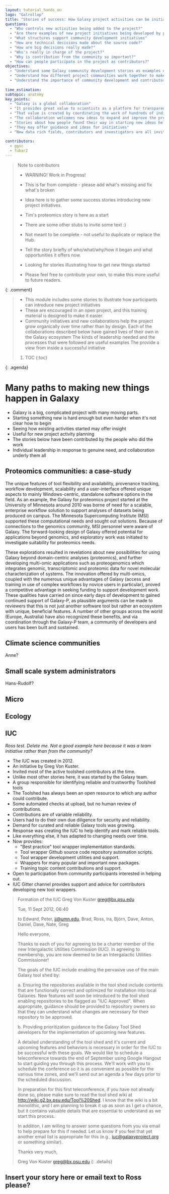 ```yaml
---
layout: tutorial_hands_on
logo: "Galrollup"
title: "Stories of success: How Galaxy project activities can be initiated"
questions:
  - "Who controls new activities being added to the project?"
  - "Are there examples of new project initiatives being developed by participants?"
  - "What structures support community development initiatives"
  - "How are technical decisions made about the source code?"
  - "How are big decisions really made?"
  - "Who's really in charge of the project?"
  - "Why is contribution from the community so important?"
  - "How can people participate in the project as contributors?"
objectives:
  - "Understand some Galaxy community development stories as examples of how things are done"
  - "Understand how different project communities work together to make things happen"
  - "Understand the importance of community development and contributor engagement to project sustainability"
 
time_estimation:
subtopic: anatomy
key_points:
  - "Galaxy is a global collaboration"
  - "It provides great value to scientists as a platform for transparent analysis"
  - "That value is created by coordinating the work of hundreds of individuals"
  - "The collaboration welcomes new ideas to expand and improve the project"
  - "Stories about how people found their way in starting new ideas help explain how the project functions"
  - "They may offer guidance and ideas for initiatives"
  - "New data rich fields, contributors and investigators are all invited to work with us"
 
contributors:
  - ggsc
  - fubar2
---
```


> <comment-title>Note to contributors</comment-title>
> - WARNING! Work in Progress! 
> - This is far from complete - please add what's missing and fix what's broken
>
> - Idea here is to gather some success stories introducing new project initiatives.
> - Tim's proteomics story is here as a start
> - There are some other stubs to invite some text :)
> - Not meant to be complete - not useful to duplicate or replace the Hub.
> - Tell the story briefly of who/what/why/how it began and what opportunities it offers now.
> - Looking for stories illustrating how to get new things started
> - Please feel free to contribute your own, to make this more useful to future readers.
>
{: .comment}


> <agenda-title></agenda-title>
>
> - This module includes some stories to illustrate how participants can introduce new project initiatives
> - These are encouraged in an open project, and this training material is designed to make it easier. 
> - Community initiatives and new collaborations help the project grow organically over time rather than by design.
> Each of the collaborations described below have gained lives of their own in the Galaxy ecosystem
> The kinds of leadership needed and the processes that were followed are useful examples
> The provide a view from inside a successful initiative
> 
>
> 1. TOC
> {:toc}
>
{: .agenda}

# Many paths to making new things happen in Galaxy

- Galaxy is a big, complicated project with many moving parts.
- Starting something new is hard enough but even harder when it's not clear how to begin
- Seeing how existing activities started may offer insight
- Useful for new project activity planning
- The stories below have been contributed by the people who did the work
- Individual leadership in response to genuine need, and collaboration underly them all


## Proteomics communities: a case-study

The unique features of tool flexibility and availability, provenance tracking, workflow development, scalability and a user-interface offered unique aspects to mainly Windows-centric, standalone software options in the field.  As an example, the Galaxy for proteomics project started at the University of Minnesota around 2010 was borne of need for a scalable, enterprise workflow solution to support analyses of datasets being produced on campus.  The Minnesota Supercomputing Institute (MSI) supported these computational needs and sought out solutions.  Because of connections to the genomics community, MSI personnel were aware of Galaxy.  The forward-looking design of Galaxy offered potential for applications beyond genomics, and exploratory work was initiated to investigate suitability for proteomics needs.

These explorations resulted in revelations about new possibilities for using Galaxy beyond domain-centric analyses (proteomics), and further developing multi-omic applications such as proteogenomics which integrates genomic, transcriptomic and proteomic data for novel molecular characterization of systems.  The innovation offered by multi-omics, coupled with the numerous unique advantages of Galaxy (access and training in use of complex workflows by novice users in particular), proved a competitive advantage in seeking funding to support development work.  These qualities have carried on since early days of development to gained continued support of Galaxy-P, as plausible arguments can be made to reviewers that this is not just another software tool but rather an ecosystem with unique, beneficial features.  A number of other groups across the world (Europe, Australia) have also recognized these benefits, and via coordination through the Galaxy-P team, a community of developers and users has been built and sustained.


## Climate science communities

Anne?


## Small scale system administrators

Hans-Rudolf?

## Micro

## Ecology

## IUC

*Ross test. Delete me. Not a good example here because it was a team initiative rather than from the community?*

- The IUC was created in 2012.
- An initiative by Greg Von Kuster.
- Invited most of the active toolshed contributors at the time.
- Unlike most other stories here, it was started by the Galaxy team.
- A group responsible for identifying reliable and trustworthy Toolshed tools
- The Toolshed has always been an open resource to which any author could contribute.
- Some automated checks at upload, but no human review of contributions.
- Contributions are of variable reliability.
- Users had to do their own due diligence for security and reliability.
- Demand for curated and reliable Galaxy tools was growing.
- Response was creating the IUC to help identify and mark reliable tools. 
- Like everything else, it has adapted to changing needs over time.
- Now provides: 
    - "Best practice" tool wrapper implementation standards.
    - Tool wrapper Github source code repository automation scripts.
    - Tool wrapper development utilities and support.
    - Wrappers for many popular and important new packages.
    - Training topic content contributions and support.
- Open to participation from community participants interested in helping out.
- IUC Gitter channel provides support and advice for contributors developing new tool wrappers.

> <details-title>Formation of the IUC</details-title>
> Greg Von Kuster <greg@bx.psu.edu>
> 
> Tue, 11 Sept 2012, 06:40
> 
> to Edward, Peter, jj@umn.edu, Brad, Ross, Ira, Björn, Dave, Anton, Daniel, Dave, Nate, Greg
> 
> Hello everyone,
> 
> Thanks to each of you for agreeing to be a charter member of the new Intergalactic Utilities Commission (IUC).  In agreeing to membership, you are now deemed to be an Intergalactic Utilities Commissioner!
> 
> The goals of the IUC include enabling the pervasive use of the main Galaxy tool shed by:
> 
> a. Ensuring the repositories available in the tool shed include contents that are functionally correct and optimized for installation into local Galaxies.  New features will soon be introduced to the tool shed enabling repositories to be flagged as "IUC Approved".  When appropriate, guidance should be provided to repository owners so that they can understand what changes are necessary for their repository to be approved.
> 
> b. Providing prioritization guidance to the Galaxy Tool Shed developers for the implementation of upcoming new features. 
> 
> A detailed understanding of the tool shed and it's current and upcoming features and behaviors is necessary in order for the IUC to be successful with these goals.  We would like to schedule a teleconference towards the end of September using Google Hangout to start guiding you through this process.  We'll work with you to schedule the conference so it is as convenient as possible for the various time zones, and we'll send out an agenda a few days prior to the scheduled discussion.
> 
> In preparation for this first teleconference, if you have not already done so, please make sure to read the tool shed wiki at http://wiki.g2.bx.psu.edu/Tool%20Shed.  I know that the wiki is a bit monolithic, and I am planning to break it up as soon as I get a chance, but it contains valuable details that are essential to understand as we start this process.
> 
> In addition, I am willing to answer some questions from you via email to help prepare for this if needed.  Let us know if you feel that yet another email list is appropriate for this (e.g., iuc@galaxyproject.org or something similar).
> 
> Thanks very much,
> 
> Greg Von Kuster <greg@bx.psu.edu>
{:  .details}




## Insert your story here or email text to Ross please?


